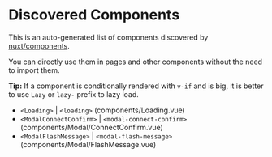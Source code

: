 # Discovered Components

This is an auto-generated list of components discovered by [nuxt/components](https://github.com/nuxt/components).

You can directly use them in pages and other components without the need to import them.

**Tip:** If a component is conditionally rendered with `v-if` and is big, it is better to use `Lazy` or `lazy-` prefix to lazy load.

- `<Loading>` | `<loading>` (components/Loading.vue)
- `<ModalConnectConfirm>` | `<modal-connect-confirm>` (components/Modal/ConnectConfirm.vue)
- `<ModalFlashMessage>` | `<modal-flash-message>` (components/Modal/FlashMessage.vue)
